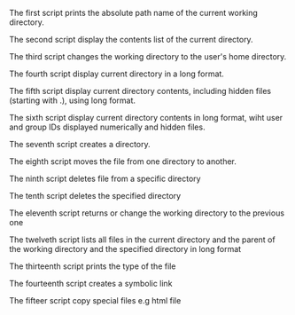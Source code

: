 The first script prints the absolute path name of the current working directory.

The second script display the contents list of the current directory.

The third script changes the working directory to the user's home directory.

The fourth script display current directory in a long format.

The fifth script display current directory contents, including hidden files (starting with .), using long format.

The sixth script display current directory contents in long format, wiht user and group IDs displayed numerically and hidden files.

The seventh script creates a directory.

The eighth script moves the file from one directory to another.

The ninth script deletes file from a specific directory

The tenth script deletes the specified directory

The eleventh script returns or change the working directory to the previous one

The twelveth script lists all files in the current directory and the parent of the working directory and the specified directory in long format

The thirteenth script prints the type of the file

The fourteenth script creates a symbolic link

The fifteer script copy special files e.g html file 
